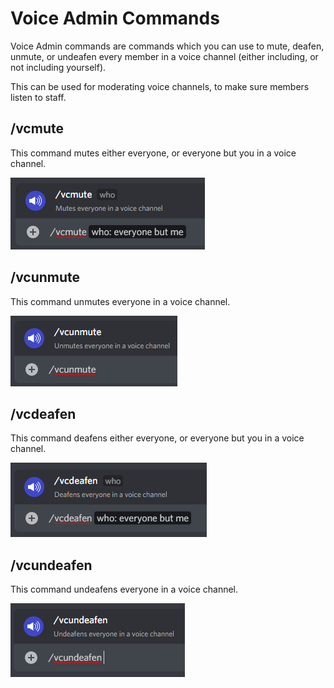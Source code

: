 # Voice Admin Commands

Voice Admin commands are commands which you can use to mute, deafen, unmute, or undeafen every member in a voice channel (either including, or not including yourself).

This can be used for moderating voice channels, to make sure members listen to staff.

## /vcmute

This command mutes either everyone, or everyone but you in a voice channel.

![vcmute command](<../../.gitbook/assets/image (16).png>)

## /vcunmute

This command unmutes everyone in a voice channel.

![vcunmute command](<../../.gitbook/assets/image (8).png>)

## /vcdeafen

This command deafens either everyone, or everyone but you in a voice channel.

![vcdeafen command](<../../.gitbook/assets/image (2).png>)

## /vcundeafen

This command undeafens everyone in a voice channel.

![vcundeafen command](<../../.gitbook/assets/image (24).png>)
